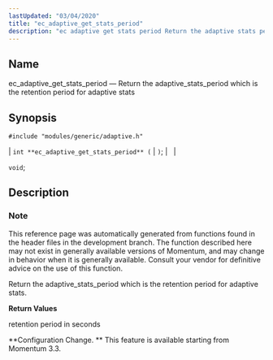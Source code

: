 ```yaml
---
lastUpdated: "03/04/2020"
title: "ec_adaptive_get_stats_period"
description: "ec adaptive get stats period Return the adaptive stats period which is the retention period for adaptive stats int ec adaptive get stats period void This reference page was automatically generated from functions found in the header files in the development branch The function described here may not exist in..."
---
```


<a name="apis.ec_adaptive_get_stats_period"></a> 
## Name

ec_adaptive_get_stats_period — Return the adaptive_stats_period which is the retention period for adaptive stats

## Synopsis

`#include "modules/generic/adaptive.h"`

| `int **ec_adaptive_get_stats_period** (` | `)`; |   |

`void`;<a name="idp46654720"></a> 
## Description

### Note

This reference page was automatically generated from functions found in the header files in the development branch. The function described here may not exist in generally available versions of Momentum, and may change in behavior when it is generally available. Consult your vendor for definitive advice on the use of this function.

Return the adaptive_stats_period which is the retention period for adaptive stats.

**<a name="idp46657520"></a> Return Values**

retention period in seconds

**Configuration Change. ** This feature is available starting from Momentum 3.3.